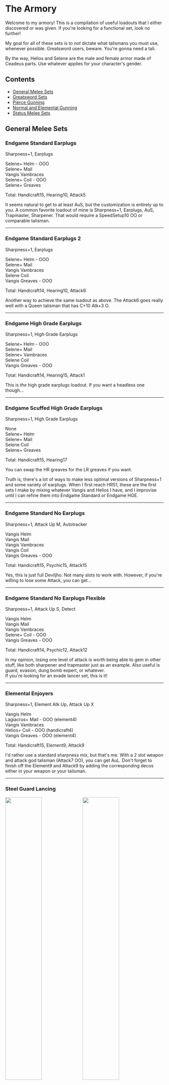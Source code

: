# The Armory

Welcome to my armory! This is a compilation of useful loadouts that I either discovered or was given. If you're looking for a functional set, look no further!

My goal for all of these sets is to *not* dictate what talismans you must use, whenever possible. Greatsword users, beware. You're gonna need a tali.

By the way, Helios and Selene are the male and female armor made of Ceadeus parts. Use whatever applies for your character's gender.

## Contents

- [General Melee Sets](#general-melee-sets)
- [Greatsword Sets](#greatsword-sets)
- [Pierce Gunning](#pierce-gunning)
- [Normal and Elemental Gunning](#normal-and-elemental-gunning)
- [Status Melee Sets](#status-melee-sets)


## General Melee Sets

### Endgame Standard Earplugs
Sharpness+1, Earplugs

Selene+ Helm - OOO  
Selene+ Mail  
Vangis Vambraces  
Selene+ Coil - OOO  
Selene+ Greaves  

Total: Handicraft15, Hearing10, Attack5

It seems natural to get to at least AuS, but the customization is entirely up to you. A common favorite loadout of mine is Sharpness+1, Earplugs, AuS, Trapmaster, Sharpener. That would require a SpeedSetup10 OO or comparable talisman.

---

### Endgame Standard Earplugs 2
Sharpness+1, Earplugs

Selene+ Helm - OOO  
Selene+ Mail  
Vangis Vambraces  
Selene Coil  
Vangis Greaves - OOO  

Total: Handicraft14, Hearing10, Attack6

Another way to achieve the same loadout as above. The Attack6 goes really well with a Queen talisman that has C+10 Atk+3 O.

---

### Endgame High Grade Earplugs
Sharpness+1, High Grade Earplugs

Selene+ Helm - OOO  
Selene+ Mail  
Selene+ Vambraces  
Selene Coil  
Vangis Greaves - OOO  

Total: Handicraft14, Hearing15, Attack1

This is *the* high grade earplugs loadout. If you want a headless one though...

---

### Endgame Scuffed High Grade Earplugs
Sharpness+1, High Grade Earplugs

None  
Selene+ Helm  
Selene+ Mail  
Selene Coil  
Selene+ Greaves  

Total: Handicraft15, Hearing17

You can swap the HR greaves for the LR greaves if you want.  

Truth is, there's a lot of ways to make less optimal versions of Sharpness+1 and some variety of earplugs. When I first reach HR51, these are the first sets I make by mixing whatever Vangis and Helios I have, and I improvise until I can refine them into Endgame Standard or Endgame HGE.

---

### Endgame Standard No Earplugs
Sharpness+1, Attack Up M, Autotracker

Vangis Helm  
Vangis Mail  
Vangis Vambraces  
Vangis Coil  
Vangis Greaves - OOO  

Total: Handicraft15, Psychic15, Attack15

Yes, this is just full Deviljho. Not many slots to work with. However, if you're willing to lose some Attack, you can get...

---

### Endgame Standard No Earplugs Flexible
Sharpness+1, Attack Up S, Detect

Vangis Helm  
Vangis Mail  
Vangis Vambraces  
Selene+ Coil - OOO  
Vangis Greaves - OOO  

Total: Handicraft14, Psychic12, Attack12

In my opinion, losing one level of attack is worth being able to gem in other stuff, like both sharpener and trapmaster just as an example. Also useful is guard, evasion, dung bomb expert, or whatever.  
If you're looking for an evade lancer set, this is it!

---

### Elemental Enjoyers
Sharpness+1, Element Atk Up, Attack Up X

Vangis Helm  
Lagiacrus+ Mail - OOO (element4)  
Vangis Vambraces  
Helios+ Coil - OOO (handicraft4)  
Vangis Greaves - OOO (element4)  

Total: Handicraft15, Element9, Attack9

I'd rather use a standard sharpness mix, but that's me. With a 2 slot weapon and attack god talisman (Attack7 OO), you can get AuL. Don't forget to finish off the Element9 and Attack9 by adding the corresponding decos either in your weapon or your talisman.

---

### Steel Guard Lancing
<p float="left">
<img src="images/steel-guard-lancing.png" width="48%">
<img src="images/steel-guard-lancing-skills.png" width="48%">
<p float="left">

Sharpness+1, Guard+1, Speed Sharpen

1 slot weapon - O (handicraft1)  
Vangis Helm  
Vangis Mail  
Steel+ Vambraces - O (sharpener2)  
Steel+ Coil - O (guard1)  
Vangis Greaves - OOO (handicraft4)  

Handicraft 14, Guard10, Sharpener10, Attack7

This is what I have for guard lancing that doesn't require a guard skill in the talisman. You need one more handicraft point in the tali. Funny enough, C+10 Atk+3 O fits extremely well into this set once more to tack on another C skill as well as AuS, but that is not at all mandatory. 

---

### Alloy is Bae
Critical Eye 2, Trapmaster, Sharpener

Alloy+ Helm - OO  
Alloy+ Mail - OO  
Alloy+ Vambraces - OO  
Alloy+ Coil - OO  
Alloy+ Greaves  

Total: Expert15, Sharpener10, SpeedSetup10

Useful for weapons that don't benefit much from Sharpness+1, such as Flame Tempest and Reaver "Calamity".  
Since Alloy+ already has the best C skills in the game, I just shove attack3 gems into everything, but obviously it's up to you.  
Notably, this is available as soon as you unlock HR31! It's a very good progression set.

---

## Greatsword Sets

Okay, these require critical draw talismans. I warned you!

### Endgame GS Standard
Sharpness+1, Earplugs, Critical Draw, Focus

Anguish P - O (handicraft1)  
Baggi+ Helm - OOO (fastcharge4)  
Selene+ Mail  
Diablos+ Vambraces - OOO (fastcharge4)  
Vangis Coil  
Selene+ Greaves  
Talisman - Crit Draw7 O or better

Total: Handicraft15, Critical Draw10, Focus10, Hearing10

If your critical draw talisman is only 7, you could use the very expensive and inferior Alatreon Revolution. If you don't have THAT, then you can use low rank Selene Greaves and not run earplugs.

If you have Crit Draw6 OO, you can do the following for higher defense...

---

### Endgame GS Standard Redux
Sharpness+1, Earplugs, Critical Draw, Focus

Anguish P - O (crit draw1)  
Selene+ Helm - OOO (fastcharge4)  
Selene+ Mail  
Hinata+ Kote - OOO (fastcharge4)  
Selene Coil  
Vangis Greaves - OOO (handicraft4)  
Talisman - Crit Draw6 OO (crit draw3)  

Total: Handicraft15, Critical Draw10, Focus10, Hearing10

Style! Note that this costs a stout horn for your decoration.

---

### Endgame GS Standard no earplugs
Sharpness+1, Critical Draw, Focus, C+10

Anguish P - O (handicraft1)  
Baggi+ Helm - OOO (fastcharge4)  
Selene+ Mail  
Diablos+ Vambraces - OOO (fastcharge4)  
Selene+ Coil - OOO (handicraft4)  
Vangis Greaves - OOO (crit draw3, handicraft1)  
Talisman: Crit Draw5/6, C+10

Total: Handicraft15, Critical Draw10, Focus10, C10

For when earplugs don't help. I've seen Item Use Up and Capture Guru as the most useful C skills in this set.

If your talisman is Crit Draw 6, then you don't have to blow a stout horn for the decoration.

---

### Punishing Meme
Sharpness+1, Critical Draw, Punishing Draw, Earplugs

Anguish P - O (hearing1)  
Damascus Helm - OOO (punishdraw4)  
Selene+ Mail  
Diablos+ Vambraces - OOO (punishdraw4)  
Vangis Coil  
Selene Greaves  
Talisman: Crit Draw7 O or better

Total: Handicraft15, Critical Draw10, Punishing Draw10, Hearing10

If you're into that sort of thing.

---

## Pierce Gunning

### Deviating Uragaan Smasher
Pierce Boost, Pierce S Lvl 1 Up, Critical Eye X

Thundacrus Rex - Barrozooka O - Thundacrus OO  
Diablos+ Cap  
Diablos+ Vest  
Diablos+ Guards - OOO  
Alloy+ Coat - OO  
Gobul+ Leggings - OOO

Total: PierceS Up10, Pierce S+10, Expert4

This gun loads 10 pierce1 rounds and fires at 0.6 range with high L deviation. The build above is prepared to gem in Critical Eye, the superior damage option for pierce shots. Otherwise, you can slot it however you like and use whatever talisman you want. If you want evasion, use Barioth+ Coat, Barioth Leggings, and an evasion talisman.

If you don't have/can't get a Stout Horn for the chest piece, the low rank Diablos Vest is only one point worse than the high rank one.

I've named this gun the Uragaan smasher because it obliterates the poor guy. In the Advanced quest Heroes Wanted, 60 Adrenaline Pierce 1 shots and probably some bombs will put one of them low enough to capture!

---

### Straight Shooters
Pierce Boost, Pierce S All Up, Critical Eye 2

Thundacrus Rex - Devil's Grin O (expert1) - Thundacrus Rex OO (PierceS+3)  
Diablos+ Cap  
Diablos+ Vest  
Diablos+ Guards - OOO (expert5)  
Alloy+ Coat - OO (PierceS+3)  
Gobul+ Leggings - OOO (expert5)  

Total: PierceS Up10, Pierce S+16, Expert15

This gun loads 8 pierce2 rounds and fires at 0.8 range with no deviation. Use whatever talisman you want. Like above, if you want evasion, swap the bottom pieces and use an appropriate talisman.

Also like above, substitue low rank chest if you need to.

This gun wants to fire straight through the longest part of the body. Fire straight into Deviljho or Agnaktor's face and thru the body, for example.

---

### World Eater Gun
The same as above, but change the gun parts to  
Chaos Wing - Devil's Grin O - Blizzard Cannon

Note that this gun has a folding frame so it is very immobile. It is used in World Eater speedruns, but can also be used freestyle in that fight. Its range is 0.96 so you can fire a little more comfortably vs the big guy, but whether or not it's better than just firing regular old 0.8 range bullets with a medium bowgun probably depends on the player.

For all of the above pierce gunning sets, the waist and leggings are up to you! For evasion, use Barioth+ Coat and Barioth- Leggings. For adrenaline, use Barroth+ Coat and Barroth+ Leggings, or when Black Leather Pants is in the game, use that.

---

## Normal and Elemental Gunning

### Normal Meme
Normal S Boost, Normal S All Up

Chaos Wing - Jhen Cannon O - Aquamatic "Needler" - O  or Vulcannon  
Agnaktor+ Cap  
Agnaktor+ Vest - O  
Agnaktor+ Guards - OOO  
Agnaktor+ Coat - OOO  
None  

Total: NormalS Up10, Normal S+10

Look, no pants!

Sorry, Normal shot is sort of a meme. It's kind of good vs Qurupeco.

---

### Elemental Rapid Fire Bonus Shot
Element Atk Up, Bonus Shot

Rathling+ Gun - Rathling+ Gun O - Rathling+ Gun OO  
None  
Lagiacrus+ Vest - OOO (element4)  
Escadora Arma - O (rapid fire1)  
Lagiacrus+ Coat - OO  
Lagiacrus+ Leggings - O  

Total: Rapid Fire10, Elemental10

For the head piece, you could wear Barrage Earring (meh), or any earring of your choice, or Barroth+ Helm/Cap and a potential talisman. Or whatever you want!

---


### Ghost Rider Rapid Fire Bonus Shot
Element Atk Up, Bonus Shot, Evasion Up

Chaos Wing - Rathling+ Gun O - Rathling+ Gun OO  
Skull Mask  
Lagiacrus+ Vest - OOO (element4)  
Escadora Arma - O (evade dist1)  
Escadora Force - OO (evade dist1, evade dist1)  
Escadora Scala - O (evade dist1)  

Total: Elemental10, Evade Dist15, Rapid Fire10

We get more raw on the gun, and Evasion Up is there to make up for the lack of mobility with the HBG. It's actually pretty fun.

The listed guns are for rapid firing fire shots. I find the other elemental shots bad/useless, but you can just switch the barrel and stock to find ones that load the ammo type you want.

---

### Deep Fried Alatreon
Load Up, Recoil Down 3, Clust S All Up

Rathling Gun+ - Rathling Gun+ O (clust S+1) - Agnablaster OO (recoil1, recoil1)  
Barrage Earring  
Amagi+ Muneate - O (recoil1)  
Uragaan+ Guards - OOO (recoil4)  
Uragaan+ Coat - O (recoil1)  
Amagi+ Hakama  
Talisman: Clust6 or better  

Total: Loading15, Clust S+15, Recoil20

Alatreon abuse gun, loading 5 clust2 and firing with no recoil. If you have Clust god (Clust S+7 OO), you can gem in bombardier too.

Honestly, there's probably a cheaper way to make this without requiring a clust6 talisman. The key takeaway is, this is the gun you *must* use, and the armor skills you are aiming for are Clust S All Up and Recoil Down 3. If you do not have Barrage Earring, that is fine; just load 4 Clust2 shot instead of 5.

Look at the Uragaan+ and Jhen+ pieces, check your talismans, and try it out.

---

### Status Gunning
Use Thundacrus Rex - Jhen Cannon/Light Bowgun - Chaos Wing. Get Recoil Down+2, Trapmaster, and Bombardier. The rest is irrelevant. You don't need Load Up.  You don't need Status Atk Up.

Full Uragaan+ meets these requirements.

---

## Status Melee Sets

Note: These are very, very flexible. Mine are just some simple examples.

In my opinion, if you run paralyze, then trapmaster is mandatory.  
If you run sleep, bombardier is mandatory.

### Blast Earring, anyone?
Status Atk Up, Trapmaster, Razor Sharp

None  
Alloy+ Mail - OO (speedsetup2, sharpness1)  
Alloy+ Vambraces - OO (speedsetup2, speedsetup2)  
Bnahabra+ Coil - O (status1)  
Bnahabra+ Greaves - O (status1)  

Total: Sharpness10, Status10, SpeedSetup10

Plenty of room to add other skills of your choice.

---

### Blast Earring, anyone? Lance Remix
Status Atk Up, Razor Sharp, Guard+1

None  
Agnaktor+ Mail - O  
Steel+ Vambraces - O  
Bnahabra+ Coil - O  
Bnahabra- Boots  

Total: Sharpness9, Status10, Guard10

For people who like guard lancing. Note the Bnah boots are low rank!

---

### Who Needs Blast Earring?
<p float="left">
<img src="images/who-needs-blast-earring.png" width="48%">
<img src="images/who-needs-blast-earring-skills.png" width="48%">
<p float="left">
Status Atk Up, Razor Sharp, Bombardier

Morpheus Knife - OO  
Uragaan+ Helm - O (bombardier2)  
Uragaan+ Mail - O (sharpness1)  
Uragaan+ Vambraces - OOO  
Bnahabra+ Coil - O (status1)  
Bnahabra+ Greaves - O (status1)  

Bombardier8, Status10, Sharpness10

There are still five slots left in the armor, and I haven't even included a talisman here. Put in the bomb boost gem to make sure you reach Bombardier.

If you have Bomb Boost+5 SpeedSetup+10 tali, you can even leave off the Uragaan+ helm.

---

### Low Rank Lagi
<p float="left">
<img src="images/low-rank-lagi-gunner.png" width="48%">
<img src="images/low-rank-lagi-gunner-skills.png" width="48%">
<p float="left">
Normal S Boost, Element Atk Up, Olympic Swimmer, Status Atk Down

Lagiacrus Cap - OO  
Lagiacrus Vest - O  
Lagiacrus Guards - OO  
Lagiacrus Coat - OO  
Lagiacrus Leggings - OO  

Low Rank elemental gunning goodness. Lagiacrus is so flexible.

---

